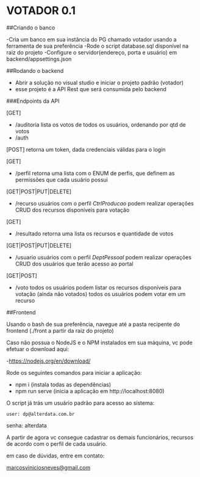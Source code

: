 # VOTADOR 0.1

##Criando o banco

-Cria um banco em sua instância do PG chamado votador usando a ferramenta de sua preferência
-Rode o script database.sql disponível na raiz do projeto
-Configure o servidor(endereço, porta e usuário) em backend/appsettings.json

##Rodando o backend

- Abrir a solução no visual studio e iniciar o projeto padrão (votador)
- esse projeto é a API Rest que será consumida pelo backend

###Endpoints da API

[GET]
- /auditoria
lista os votos de todos os usuários, ordenando por qtd de votos
- /auth

[POST]
retorna um token, dada credenciais válidas para o login

[GET]
- /perfil
retorna uma lista com o ENUM de perfis, que definem as permissões que cada usuário possui

[GET|POST|PUT|DELETE]
- /recurso
usuários com o perfil *CtrlProducao* podem realizar operações CRUD dos recursos disponíveis para votação

[GET]
- /resultado
retorna uma lista os recursos e quantidade de votos

[GET|POST|PUT|DELETE]
- /usuario
usuários com o perfil *DeptPessoal* podem realizar operações CRUD dos usuários que terão acesso ao portal

[GET|POST]
- /voto
todos os usuários podem listar os recursos disponíveis para votação (ainda não votados)
todos os usuários podem votar em um recurso


##Frontend

Usando o bash de sua preferência, navegue até a pasta recipente do frontend (./front a partir da raiz do projeto)

Caso não possua o NodeJS e o NPM instalados em sua máquina, vc pode efetuar o download aqui:

-https://nodejs.org/en/download/

Rode os seguintes comandos para iniciar a aplicação:

- npm i (instala todas as dependências)
- npm run serve (inicia a aplicação em http://localhost:8080)

O script já trás um usuário padrão para acesso ao sistema:

	user: dp@alterdata.com.br
  senha: alterdata

A partir de agora vc consegue cadastrar os demais funcionários, recursos de acordo com o perfil de cada usuário.


em caso de dúvidas, entre em contato:

marcosviniciosneves@gmail.com
